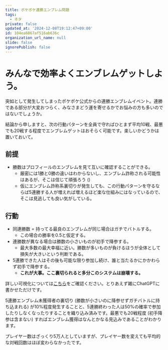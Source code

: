 ```yaml
---
title: ポケポケ連勝エンブレム問題
tags:
  - ネタ
private: false
updated_at: '2024-12-08T19:12:47+09:00'
id: 104ea6867af516ab636c
organization_url_name: null
slide: false
ignorePublish: false
---
```

# みんなで効率よくエンブレムゲットしよう。

突如として発生してしまったポケポケ公式からの連勝エンブレムイベント。連勝である部分が大変おつらく、みなさまどう運を寄せるかでお悩みの方も多いのではないでしょうか。

結論から申しますと、次の行動パターンを全員で守ればひとまず平均10戦、最悪でも20戦する程度でエンブレムゲットはおそらく可能です。楽しいかどうかは置いておいて。

## 前提

- 勝数はプロフィールのエンブレムを見て互いに確認することができる。
  - 厳密には1勝と0勝の違いはわからないし、エンブレム詐称される可能性はあるが、そこは信じて頑張ろう ()
  - 仮にエンブレム詐称系裏切りが発生しても、この行動パターンを守るならば5連勝する人が増えれば増えるほど楽な仕組みにはなっているので、そこは見逃しても良い気がしている。

## 行動

- 同連勝数 = 持ってる最良のエンブレムが同じ場合はガチでバトルする。
  - この場合の勝率を0.5と仮定する。
- 連勝数が異なる場合は勝数の小さいものが初手で降参する。
  - 最大多数の最大幸福に近い。勝数が多いものが負けるほうが全体として損失が大きいという判断である。
- 5連勝できた人はその後も可能な限り参加し続け、誰と当たるかにかかわらず初手で降参する。
  - **これが大事。ここ裏切られると多分このシステムは崩壊する。**

詳しい可視化については[こちら](https://github.com/Daku-on/qiita_article/blob/50aa7b24e1df73ec6aa8dbf0c9194613fdc42657/codes/pokepoke_1/%E3%83%9D%E3%82%B1%E3%83%9D%E3%82%B1%E5%8B%9D%E8%B2%A0.ipynb)をご確認ください。とりあえず雑にChatGPTに書かせただけです。

5連勝エンブレム未獲得者の裏切り (勝数が小さいのに降参せずガチバトルに持ち込まれる) が10%程度発生することと、5連勝終わった人は50%の確率で参加したりしなくなったりすることを織り込み済みです。最悪でも20戦程度 (初手降参は含まない) すればエンブレム獲得はなんとかなる見込みであることがわかります。

プレイヤー数はざっくり5万人としていますが、プレイヤー数を変えても平均的な対戦回数はほぼ変わらなかったです。

